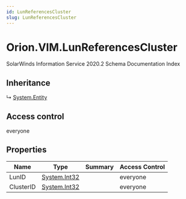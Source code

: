 ```yaml
---
id: LunReferencesCluster
slug: LunReferencesCluster
---
```


# Orion.VIM.LunReferencesCluster

SolarWinds Information Service 2020.2 Schema Documentation Index

## Inheritance

↳ [System.Entity](./../System/Entity)

## Access control

everyone

## Properties

| Name | Type | Summary | Access Control |
| ------ | ------ | ------ | ------ |
| LunID | [System.Int32](https://docs.microsoft.com/en-us/dotnet/api/system.int32) |  | everyone |
| ClusterID | [System.Int32](https://docs.microsoft.com/en-us/dotnet/api/system.int32) |  | everyone |

